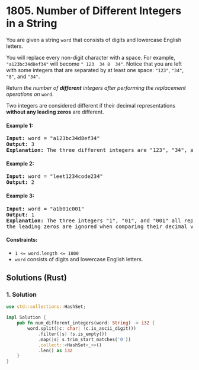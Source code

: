 # 1805. Number of Different Integers in a String
You are given a string `word` that consists of digits and lowercase English letters.

You will replace every non-digit character with a space. For example, `"a123bc34d8ef34"` will become `" 123  34 8  34"`. Notice that you are left with some integers that are separated by at least one space: `"123"`, `"34"`, `"8"`, and `"34"`.

Return *the number of **different** integers after performing the replacement operations on* `word`.

Two integers are considered different if their decimal representations **without any leading zeros** are different.

#### Example 1:
<pre>
<strong>Input:</strong> word = "a123bc34d8ef34"
<strong>Output:</strong> 3
<strong>Explanation:</strong> The three different integers are "123", "34", and "8". Notice that "34" is only counted once.
</pre>

#### Example 2:
<pre>
<strong>Input:</strong> word = "leet1234code234"
<strong>Output:</strong> 2
</pre>

#### Example 3:
<pre>
<strong>Input:</strong> word = "a1b01c001"
<strong>Output:</strong> 1
<strong>Explanation:</strong> The three integers "1", "01", and "001" all represent the same integer because
the leading zeros are ignored when comparing their decimal values.
</pre>

#### Constraints:
* `1 <= word.length <= 1000`
* `word` consists of digits and lowercase English letters.

## Solutions (Rust)

### 1. Solution
```Rust
use std::collections::HashSet;

impl Solution {
    pub fn num_different_integers(word: String) -> i32 {
        word.split(|c: char| !c.is_ascii_digit())
            .filter(|s| !s.is_empty())
            .map(|s| s.trim_start_matches('0'))
            .collect::<HashSet<_>>()
            .len() as i32
    }
}
```
